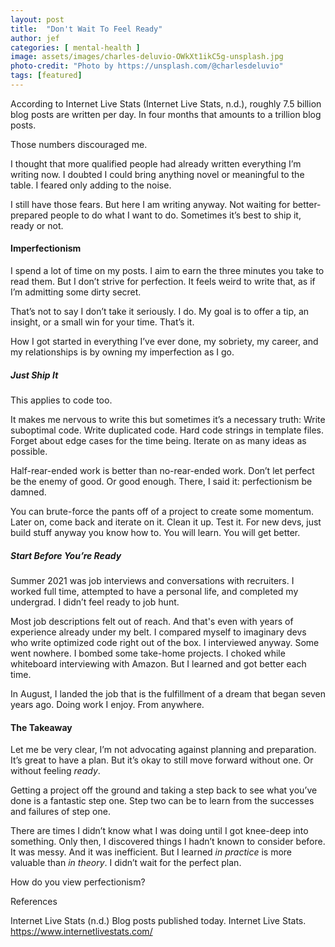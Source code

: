 ```yaml
---
layout: post
title:  "Don't Wait To Feel Ready"
author: jef
categories: [ mental-health ]
image: assets/images/charles-deluvio-OWkXt1ikC5g-unsplash.jpg
photo-credit: "Photo by https://unsplash.com/@charlesdeluvio"
tags: [featured]
---
```


According to Internet Live Stats (Internet Live Stats, n.d.), roughly 7.5 billion blog posts are written per day. In four months that amounts to a trillion blog posts. 

Those numbers discouraged me. 

I thought that more qualified people had already written everything I’m writing now. I doubted I could bring anything novel or meaningful to the table. I feared only adding to the noise. 

I still have those fears. But here I am writing anyway. Not waiting for better-prepared people to do what I want to do. Sometimes it’s best to ship it, ready or not. 

#### Imperfectionism

I spend a lot of time on my posts. I aim to earn the three minutes you take to read them. But I don’t strive for perfection. It feels weird to write that, as if I’m admitting some dirty secret.

That’s not to say I don’t take it seriously. I do. My goal is to offer a tip, an insight, or a small win for your time. That’s it. 

How I got started in everything I’ve ever done, my sobriety, my career, and my relationships is by owning my imperfection as I go. 

##### Just Ship It

This applies to code too. 

It makes me nervous to write this but sometimes it’s a necessary truth: Write suboptimal code. Write duplicated code. Hard code strings in template files. Forget about edge cases for the time being. Iterate on as many ideas as possible. 

Half-rear-ended work is better than no-rear-ended work. Don’t let perfect be the enemy of good. Or good enough. There, I said it: perfectionism be damned.

You can brute-force the pants off of a project to create some momentum. Later on, come back and iterate on it. Clean it up. Test it. For new devs, just build stuff anyway you know how to. You will learn. You will get better. 

##### Start Before You’re Ready

Summer 2021 was job interviews and conversations with recruiters. I worked full time, attempted to have a personal life, and completed my undergrad. I didn’t feel ready to job hunt.

Most job descriptions felt out of reach. And that's even with years of experience already under my belt. I compared myself to imaginary devs who write optimized code right out of the box. I interviewed anyway. Some went nowhere. I bombed some take-home projects. I choked while whiteboard interviewing with Amazon. But I learned and got better each time. 

In August, I landed the job that is the fulfillment of a dream that began seven years ago. Doing work I enjoy. From anywhere.

#### The Takeaway

Let me be very clear, I’m not advocating against planning and preparation. It’s great to have a plan. But it’s okay to still move forward without one. Or without feeling _ready_.

Getting a project off the ground and taking a step back to see what you’ve done is a fantastic step one. Step two can be to learn from the successes and failures of step one.

There are times I didn’t know what I was doing until I got knee-deep into something. Only then, I discovered things I hadn’t known to consider before. It was messy. And it was inefficient. But I learned _in practice_ is more valuable than _in theory_. I didn’t wait for the perfect plan.

How do you view perfectionism?

References

Internet Live Stats (n.d.) Blog posts published today. Internet Live Stats. https://www.internetlivestats.com/